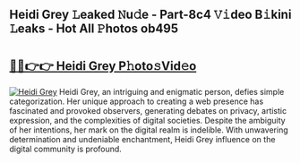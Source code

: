 ## Heidi Grey 𝙻eaked 𝙽u𝚍e - Part-8c4 𝚅𝚒deo B𝚒kini 𝙻eaks - Hot All 𝙿hotos ob495

# <h2><a href="http://ld7plwo.urlbe.top/?page=Heidi+Grey">🔗🔗👉👉 Heidi Grey P𝚑oto𝚜Vid𝚎o</a></h2>

[![Heidi Grey](https://i.imgur.com/eBuTRDB.gif)](http://ld7plwo.urlbe.top/?page=Heidi+Grey)
Heidi Grey, an intriguing and enigmatic person, defies simple categorization. Her unique approach to creating a web presence has fascinated and provoked observers, generating debates on privacy, artistic expression, and the complexities of digital societies. Despite the ambiguity of her intentions, her mark on the digital realm is indelible. With unwavering determination and undeniable enchantment, Heidi Grey influence on the digital community is profound.
